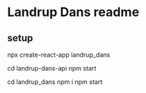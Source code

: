 # Landrup Dans readme

## setup

npx create-react-app landrup_dans

cd landrup-dans-api
npm start

cd landrup_dans
npm i
npm start

